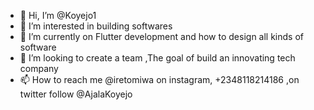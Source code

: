 - 👋 Hi, I’m @Koyejo1
- 👀 I’m interested in building softwares
- 🌱 I’m currently on Flutter development and how to design all kinds of software
- 💞️ I’m looking to  create a team ,The goal of build an innovating tech company
- 📫 How to reach me @iretomiwa on instagram, +2348118214186 ,on twitter follow @AjalaKoyejo

<!---
Koyejo1/Koyejo1 is a ✨ special ✨ repository because its `README.md` (this file) appears on your GitHub profile.
You can click the Preview link to take a look at your changes.
--->
